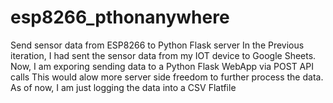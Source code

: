 # esp8266_pthonanywhere
Send sensor data from ESP8266 to Python Flask server
In the Previous iteration, I had sent the sensor data from my IOT device to Google Sheets. Now, I am exporing sending data to a Python Flask WebApp via POST API calls
This would alow more server side freedom to further process the data. As of now, I am just logging the data into a CSV Flatfile
